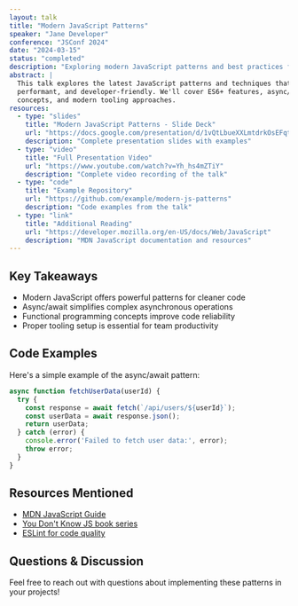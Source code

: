 ```yaml
---
layout: talk
title: "Modern JavaScript Patterns"
speaker: "Jane Developer" 
conference: "JSConf 2024"
date: "2024-03-15"
status: "completed"
description: "Exploring modern JavaScript patterns and best practices for scalable applications"
abstract: |
  This talk explores the latest JavaScript patterns and techniques that make applications more maintainable,
  performant, and developer-friendly. We'll cover ES6+ features, async/await patterns, functional programming
  concepts, and modern tooling approaches.
resources:
  - type: "slides"
    title: "Modern JavaScript Patterns - Slide Deck"
    url: "https://docs.google.com/presentation/d/1vQtLbueXXLmtdrkOsEFqtDlhM-rzaoaEFacQ8fMrmn4w9qFptjZe0RlsaUcUjMwyg/edit#slide=id.p1"
    description: "Complete presentation slides with examples"
  - type: "video"
    title: "Full Presentation Video"
    url: "https://www.youtube.com/watch?v=Yh_hs4mZTiY"
    description: "Complete video recording of the talk"
  - type: "code" 
    title: "Example Repository"
    url: "https://github.com/example/modern-js-patterns"
    description: "Code examples from the talk"
  - type: "link"
    title: "Additional Reading"
    url: "https://developer.mozilla.org/en-US/docs/Web/JavaScript"
    description: "MDN JavaScript documentation and resources"
---
```


## Key Takeaways

- Modern JavaScript offers powerful patterns for cleaner code
- Async/await simplifies complex asynchronous operations  
- Functional programming concepts improve code reliability
- Proper tooling setup is essential for team productivity

## Code Examples

Here's a simple example of the async/await pattern:

```javascript
async function fetchUserData(userId) {
  try {
    const response = await fetch(`/api/users/${userId}`);
    const userData = await response.json();
    return userData;
  } catch (error) {
    console.error('Failed to fetch user data:', error);
    throw error;
  }
}
```

## Resources Mentioned

- [MDN JavaScript Guide](https://developer.mozilla.org/en-US/docs/Web/JavaScript/Guide)
- [You Don't Know JS book series](https://github.com/getify/You-Dont-Know-JS)
- [ESLint for code quality](https://eslint.org/)

## Questions & Discussion

Feel free to reach out with questions about implementing these patterns in your projects!